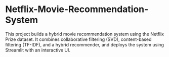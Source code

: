 # Netflix-Movie-Recommendation-System
This project builds a hybrid movie recommendation system using the Netflix Prize dataset. It combines collaborative filtering (SVD), content-based filtering (TF-IDF), and a hybrid recommender, and deploys the system using Streamlit with an interactive UI.
